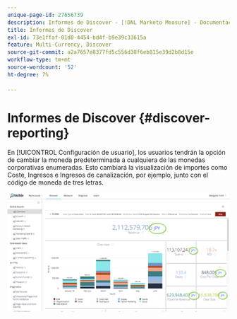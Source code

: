 ```yaml
---
unique-page-id: 27656739
description: Informes de Discover - [!DNL Marketo Measure] - Documentación del producto
title: Informes de Discover
exl-id: 73e1ffaf-01d0-4454-bd4f-b9e39c33615a
feature: Multi-Currency, Discover
source-git-commit: a2a7657e8377fd5c556d38f6eb815e39d2b8d15e
workflow-type: tm+mt
source-wordcount: '52'
ht-degree: 7%

---
```


# Informes de Discover {#discover-reporting}

En [!UICONTROL Configuración de usuario], los usuarios tendrán la opción de cambiar la moneda predeterminada a cualquiera de las monedas corporativas enumeradas. Esto cambiará la visualización de importes como Coste, Ingresos e Ingresos de canalización, por ejemplo, junto con el código de moneda de tres letras.

![](assets/one.png)
